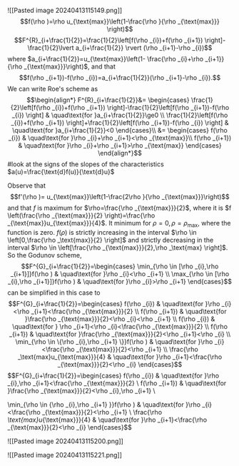 ![[Pasted image 20240413115149.png]]
$$f(\rho )=\rho u_{\text{max}}\left(1-\frac{\rho }{\rho _{\text{max}}} \right)$$
$$F^{R}_{i+\frac{1}{2}}=\frac{1}{2}\left[f(\rho _{i})+f(\rho _{i+1}) \right]- \frac{1}{2}\lvert a_{i+\frac{1}{2}} \rvert (\rho _{i+1}-\rho _{i})$$
where $a_{i+\frac{1}{2}}=u_{\text{max}}\left(1- \frac{\rho _{i}+\rho _{i+1}}{\rho _{\text{max}}}\right)$, and that
$$f(\rho _{i+1})-f(\rho _{i})=a_{i+\frac{1}{2}}(\rho _{i+1}-\rho _{i}).$$
We can write Roe's scheme as 
$$\begin{align*}
F^{R}_{i+\frac{1}{2}}&= \begin{cases}
\frac{1}{2}\left[f(\rho _{i})+f(\rho _{i+1}) \right]-\frac{1}{2}\left[f(\rho _{i+1})-f(\rho _{i}) \right] & \quad\text{for }a_{i+\frac{1}{2}}\ge0 \\
\frac{1}{2}\left[f(\rho _{i})+f(\rho _{i+1}) \right]+\frac{1}{2}\left[f(\rho _{i+1})-f(\rho _{i}) \right] & \quad\text{for }a_{i+\frac{1}{2}}<0
\end{cases}\\
&= \begin{cases}
f(\rho _{i})  & \quad\text{for }\rho _{i}+\rho _{i+1}<\rho _{\text{max}}\\
f(\rho _{i+1}) & \quad\text{for }\rho _{i}+\rho _{i+1}>\rho _{\text{max}}
\end{cases}
\end{align*}$$
#look at the signs of the slopes of the characteristics $a(u)=\frac{\text{d}f(u)}{\text{d}u}$



Observe that 
$$f'(\rho )= u_{\text{max}}\left(1-\frac{2\rho }{\rho _{\text{max}}}\right)$$
and that $f$ is maximum for $\rho=\frac{\rho _{\text{max}}}{2}$, where it is $f \left(\frac{\rho _{\text{max}}}{2} \right)=\frac{\rho _{\text{max}}u_{\text{max}}}{4}$. It minimum for $\rho =0,\rho =\rho _{\text{max}}$, where the function is zero. 
$f(\rho)$ is strictly increasing in the interval $\rho \in \left[0,\frac{\rho _\text{max}}{2} \right]$ and strictly decreasing in the interval $\rho \in \left[\frac{\rho _{\text{max}}}{2},\rho _\text{max} \right]$.
So the Godunov scheme,
$$F^{G}_{i+\frac{1}{2}}=\begin{cases}
\min_{\rho \in [\rho _{i},\rho _{i+1}]}f(\rho ) & \quad\text{for }\rho _{i}<\rho _{i+1} \\
\max_{\rho \in [\rho _{i},\rho _{i+1}]}f(\rho ) & \quad\text{for }\rho _{i}>\rho _{i+1}
\end{cases}$$
can be simplified in this case to
$$F^{G}_{i+\frac{1}{2}}=\begin{cases}
f(\rho _{i}) & \quad\text{for }\rho _{i}<\rho _{i+1}<\frac{\rho _{\text{max}}}{2} \\
f(\rho _{i+1}) & \quad\text{for }\frac{\rho _{\text{max}}}{2}<\rho _{i}<\rho _{i+1} \\
f(\rho _{i}) & \quad\text{for } \rho _{i+1}<\rho _{i}<\frac{\rho _{\text{max}}}{2} \\
f(\rho _{i+1}) & \quad\text{for }\frac{\rho _{\text{max}}}{2}<\rho _{i+1}<\rho _{i} \\
\min_{\rho \in \{\rho _{i},\rho _{i+1} \}}f(\rho ) & \quad\text{for }\rho _{i}<\frac{\rho _{\text{max}}}{2}<\rho _{i+1} \\
\frac{\rho _\text{max}u_{\text{max}}}{4} & \quad\text{for }\rho _{i+1}<\frac{\rho _{\text{max}}}{2}<\rho _{i}
\end{cases}$$
$$F^{G}_{i+\frac{1}{2}}=\begin{cases}
f(\rho _{i}) & \quad\text{for }\rho _{i},\rho _{i+1}<\frac{\rho _{\text{max}}}{2} \\
f(\rho _{i+1}) & \quad\text{for }\frac{\rho _{\text{max}}}{2}<\rho _{i},\rho _{i+1} \\

\min_{\rho \in \{\rho _{i},\rho _{i+1} \}}f(\rho ) & \quad\text{for }\rho _{i}<\frac{\rho _{\text{max}}}{2}<\rho _{i+1} \\
\frac{\rho _\text{max}u_{\text{max}}}{4} & \quad\text{for }\rho _{i+1}<\frac{\rho _{\text{max}}}{2}<\rho _{i}
\end{cases}$$



![[Pasted image 20240413115200.png]]

![[Pasted image 20240413115221.png]]
